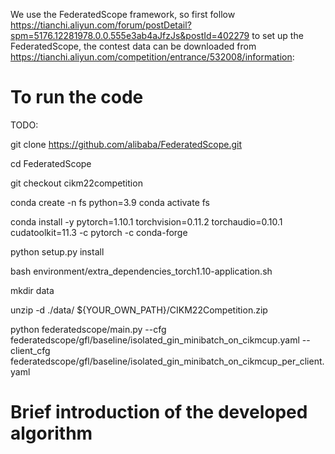 We use the FederatedScope framework, so first follow https://tianchi.aliyun.com/forum/postDetail?spm=5176.12281978.0.0.555e3ab4aJfzJs&postId=402279 to set up the FederatedScope, the contest data can be downloaded from https://tianchi.aliyun.com/competition/entrance/532008/information:

# To run the code

TODO: 

git clone https://github.com/alibaba/FederatedScope.git

cd FederatedScope

git checkout cikm22competition

conda create -n fs python=3.9
conda activate fs

conda install -y pytorch=1.10.1 torchvision=0.11.2 torchaudio=0.10.1 cudatoolkit=11.3 -c pytorch -c conda-forge

python setup.py install

bash environment/extra_dependencies_torch1.10-application.sh

mkdir data

unzip -d ./data/ ${YOUR_OWN_PATH}/CIKM22Competition.zip

python federatedscope/main.py --cfg federatedscope/gfl/baseline/isolated_gin_minibatch_on_cikmcup.yaml --client_cfg federatedscope/gfl/baseline/isolated_gin_minibatch_on_cikmcup_per_client.yaml

# Brief introduction of the developed algorithm




